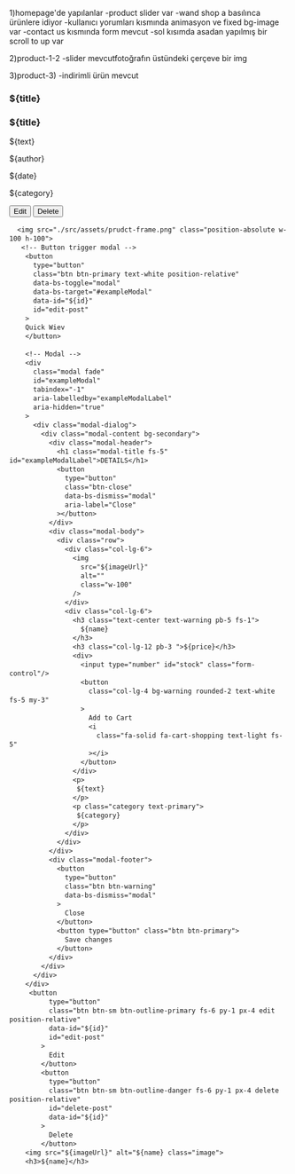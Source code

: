 1)homepage'de yapılanlar
-product slider var
-wand shop a basılınca ürünlere idiyor
-kullanıcı yorumları kısmında animasyon ve fixed bg-image var
-contact us kısmında form mevcut
-sol kısımda asadan yapılmış bir scroll to up var

2)product-1-2
-slider mevcutfotoğrafın üstündeki çerçeve bir img


3)product-3)
-indirimli ürün mevcut

  <div class="blog-info">
        <h3>${title}</h3>
      </div>
      <div class="overview">
        <h3 class="title">${title}</h3>
        <p>${text}</p>
        <p class="author">${author}</p>
        <div class="row">
          <div class="col-6 date">
            <p>${date}</p>
          </div>
          <div class="col-6 category">
            <p>${category}</p>
          </div>
          <div class="d-flex space-between justify-content-between mt-2">
            <button
              type="button"
              class="btn btn-sm btn-outline-primary fs-6 py-1 px-4 edit"
              data-id="${id}"
              id="edit-post"
            >
              Edit
            </button>
            <button
              type="button"
              class="btn btn-sm btn-outline-danger fs-6 py-1 px-4 delete"
              id="delete-post"
              data-id="${id}"
            >
              Delete
            </button>
          </div>
        </div>
      </div>



      <img src="./src/assets/prudct-frame.png" class="position-absolute w-100 h-100">
       <!-- Button trigger modal -->
        <button
          type="button"
          class="btn btn-primary text-white position-relative"
          data-bs-toggle="modal"
          data-bs-target="#exampleModal"
          data-id="${id}"
          id="edit-post"
        >
        Quick Wiev
        </button>

        <!-- Modal -->
        <div
          class="modal fade"
          id="exampleModal"
          tabindex="-1"
          aria-labelledby="exampleModalLabel"
          aria-hidden="true"
        >
          <div class="modal-dialog">
            <div class="modal-content bg-secondary">
              <div class="modal-header">
                <h1 class="modal-title fs-5" id="exampleModalLabel">DETAILS</h1>
                <button
                  type="button"
                  class="btn-close"
                  data-bs-dismiss="modal"
                  aria-label="Close"
                ></button>
              </div>
              <div class="modal-body">
                <div class="row">
                  <div class="col-lg-6">
                    <img
                      src="${imageUrl}"
                      alt=""
                      class="w-100"
                    />
                  </div>
                  <div class="col-lg-6">
                    <h3 class="text-center text-warning pb-5 fs-1">
                      ${name}
                    </h3>
                    <h3 class="col-lg-12 pb-3 ">${price}</h3>
                    <div>
                      <input type="number" id="stock" class="form-control"/>
                      <button
                        class="col-lg-4 bg-warning rounded-2 text-white fs-5 my-3"
                      >
                        Add to Cart
                        <i
                          class="fa-solid fa-cart-shopping text-light fs-5"
                        ></i>
                      </button>
                    </div>
                    <p>
                     ${text}
                    </p>
                    <p class="category text-primary">
                     ${category}
                    </p>
                  </div>
                </div>
              </div>
              <div class="modal-footer">
                <button
                  type="button"
                  class="btn btn-warning"
                  data-bs-dismiss="modal"
                >
                  Close
                </button>
                <button type="button" class="btn btn-primary">
                  Save changes
                </button>
              </div>
            </div>
          </div>
        </div>
         <button
              type="button"
              class="btn btn-sm btn-outline-primary fs-6 py-1 px-4 edit position-relative"
              data-id="${id}"
              id="edit-post"
            >
              Edit
            </button>
            <button
              type="button"
              class="btn btn-sm btn-outline-danger fs-6 py-1 px-4 delete position-relative"
              id="delete-post"
              data-id="${id}"
            >
              Delete
            </button>
        <img src="${imageUrl}" alt="${name} class="image">
        <h3>${name}</h3>
